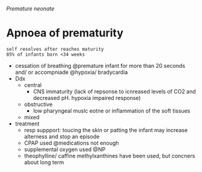 ###### Premature neonate

# Apnoea of prematurity
    self resolves after reaches maturity
    85% of infants born <34 weeks
- cessation of breathing @premature infant for more than 20 seconds and/ or accompniade @hypoxia/ bradycardia
- Ddx
    + central
        * CNS immaturity (lack of repsonse to icnreased levels of CO2 and decreased pH. hypoxia impaired response)
    + obstructive 
        * low pharyngeal muslc eotne or inflammation of the soft tissues
    + mixed
- treatment
    + resp suppport: toucing the skin or patting the infant may increase alterness and stop an episode
    + CPAP used @medications not enough 
    + supplemental oxygen used @NP
    + theophylline/ caffine methylxanthines have been used, but concners about long term